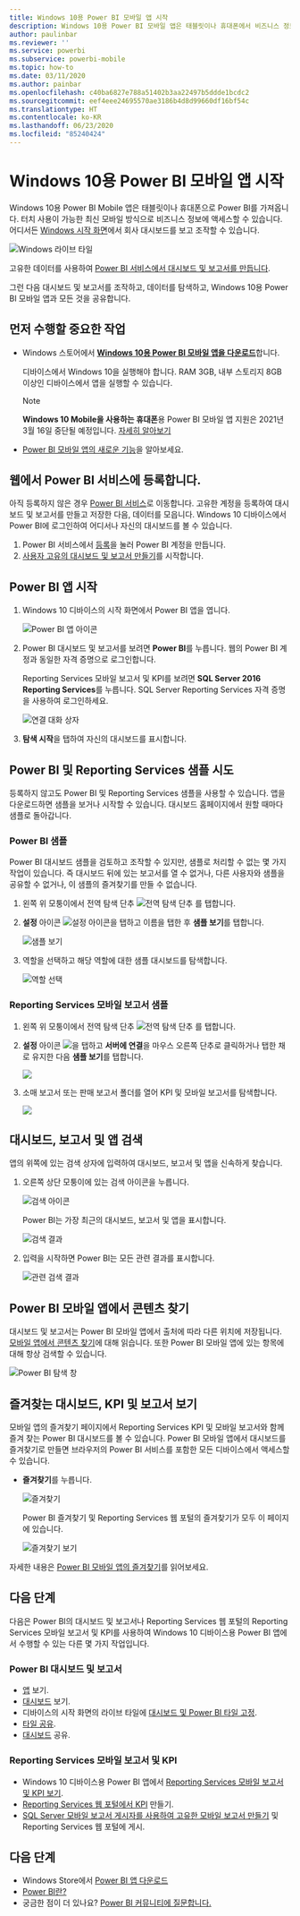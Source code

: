 ```yaml
---
title: Windows 10용 Power BI 모바일 앱 시작
description: Windows 10용 Power BI 모바일 앱은 태블릿이나 휴대폰에서 비즈니스 정보에 대한 터치 기반의 최신 모바일 액세스를 제공합니다.
author: paulinbar
ms.reviewer: ''
ms.service: powerbi
ms.subservice: powerbi-mobile
ms.topic: how-to
ms.date: 03/11/2020
ms.author: painbar
ms.openlocfilehash: c40ba6827e788a51402b3aa22497b5ddde1bcdc2
ms.sourcegitcommit: eef4eee24695570ae3186b4d8d99660df16bf54c
ms.translationtype: HT
ms.contentlocale: ko-KR
ms.lasthandoff: 06/23/2020
ms.locfileid: "85240424"
---
```

# <a name="get-started-with-the-power-bi-mobile-app-for-windows-10"></a>Windows 10용 Power BI 모바일 앱 시작
Windows 10용 Power BI Mobile 앱은 태블릿이나 휴대폰으로 Power BI를 가져옵니다. 터치 사용이 가능한 최신 모바일 방식으로 비즈니스 정보에 액세스할 수 있습니다. 어디서든 [Windows 시작 화면](mobile-pin-dashboard-start-screen-windows-10-phone-app.md)에서 회사 대시보드를 보고 조작할 수 있습니다.

![Windows 라이브 타일](./media/mobile-windows-10-phone-app-get-started/pbi_win10_livetile.gif)

고유한 데이터를 사용하여 [Power BI 서비스에서 대시보드 및 보고서를 만듭니다](../../fundamentals/service-get-started.md). 

그런 다음 대시보드 및 보고서를 조작하고, 데이터를 탐색하고, Windows 10용 Power BI 모바일 앱과 모든 것을 공유합니다.

## <a name="first-things-first"></a>먼저 수행할 중요한 작업
* Windows 스토어에서 [**Windows 10용 Power BI 모바일 앱을 다운로드**](https://go.microsoft.com/fwlink/?LinkID=526478)합니다.
  
  디바이스에서 Windows 10을 실행해야 합니다. RAM 3GB, 내부 스토리지 8GB 이상인 디바이스에서 앱을 실행할 수 있습니다.

  >[!NOTE]
  >**Windows 10 Mobile을 사용하는 휴대폰**용 Power BI 모바일 앱 지원은 2021년 3월 16일 중단될 예정입니다. [자세히 알아보기](https://go.microsoft.com/fwlink/?linkid=2121400)
   
* [Power BI 모바일 앱의 새로운 기능](mobile-whats-new-in-the-mobile-apps.md)을 알아보세요.

## <a name="sign-up-for-the-power-bi-service-on-the-web"></a>웹에서 Power BI 서비스에 등록합니다.
아직 등록하지 않은 경우 [Power BI 서비스](https://powerbi.com/)로 이동합니다. 고유한 계정을 등록하여 대시보드 및 보고서를 만들고 저장한 다음, 데이터를 모읍니다. Windows 10 디바이스에서 Power BI에 로그인하여 어디서나 자신의 대시보드를 볼 수 있습니다.

1. Power BI 서비스에서 [등록](https://go.microsoft.com/fwlink/?LinkID=513879)을 눌러 Power BI 계정을 만듭니다.
2. [사용자 고유의 대시보드 및 보고서 만들기](../../fundamentals/service-get-started.md)를 시작합니다.

## <a name="get-started-with-the-power-bi-app"></a>Power BI 앱 시작
1. Windows 10 디바이스의 시작 화면에서 Power BI 앱을 엽니다.
   
   ![Power BI 앱 아이콘](./media/mobile-windows-10-phone-app-get-started/pbi_win10ph_appiconsm.png)
2. Power BI 대시보드 및 보고서를 보려면 **Power BI**를 누릅니다. 웹의 Power BI 계정과 동일한 자격 증명으로 로그인합니다. 
   
   Reporting Services 모바일 보고서 및 KPI를 보려면 **SQL Server 2016 Reporting Services**를 누릅니다. SQL Server Reporting Services 자격 증명을 사용하여 로그인하세요.
   
   ![연결 대화 상자](./media/mobile-windows-10-phone-app-get-started/power-bi-windows-10-connect.png)
3. **탐색 시작**을 탭하여 자신의 대시보드를 표시합니다.

## <a name="try-the-power-bi-and-reporting-services-samples"></a>Power BI 및 Reporting Services 샘플 시도
등록하지 않고도 Power BI 및 Reporting Services 샘플을 사용할 수 있습니다. 앱을 다운로드하면 샘플을 보거나 시작할 수 있습니다. 대시보드 홈페이지에서 원할 때마다 샘플로 돌아갑니다.

### <a name="power-bi-samples"></a>Power BI 샘플
Power BI 대시보드 샘플을 검토하고 조작할 수 있지만, 샘플로 처리할 수 없는 몇 가지 작업이 있습니다. 즉 대시보드 뒤에 있는 보고서를 열 수 없거나, 다른 사용자와 샘플을 공유할 수 없거나, 이 샘플의 즐겨찾기를 만들 수 없습니다.

1. 왼쪽 위 모퉁이에서 전역 탐색 단추 ![전역 탐색 단추](././media/mobile-windows-10-phone-app-get-started/power-bi-windows-10-navigation-icon.png) 를 탭합니다.
2. **설정** 아이콘 ![설정 아이콘](./media/mobile-windows-10-phone-app-get-started/power-bi-win10-settings-icon.png)을 탭하고 이름을 탭한 후 **샘플 보기**를 탭합니다.
   
   ![샘플 보기](./media/mobile-windows-10-phone-app-get-started/power-bi-win10-view-samples.png)
3. 역할을 선택하고 해당 역할에 대한 샘플 대시보드를 탐색합니다.  
   
   ![역할 선택](./media/mobile-windows-10-phone-app-get-started/power-bi-win10-samples.png)

### <a name="reporting-services-mobile-report-samples"></a>Reporting Services 모바일 보고서 샘플
1. 왼쪽 위 모퉁이에서 전역 탐색 단추 ![전역 탐색 단추](././media/mobile-windows-10-phone-app-get-started/power-bi-windows-10-navigation-icon.png) 를 탭합니다.
2. **설정** 아이콘 ![](./media/mobile-windows-10-phone-app-get-started/power-bi-win10-settings-icon.png)을 탭하고 **서버에 연결**을 마우스 오른쪽 단추로 클릭하거나 탭한 채로 유지한 다음 **샘플 보기**를 탭합니다.
   
   ![](media/mobile-windows-10-phone-app-get-started/power-bi-win10-connect-ssrs-samples.png)
3. 소매 보고서 또는 판매 보고서 폴더를 열어 KPI 및 모바일 보고서를 탐색합니다.
   
   ![](media/mobile-windows-10-phone-app-get-started/power-bi-win10-ssrs-sample-kpis.png)

## <a name="search-for-dashboards-reports-and-apps"></a>대시보드, 보고서 및 앱 검색
앱의 위쪽에 있는 검색 상자에 입력하여 대시보드, 보고서 및 앱을 신속하게 찾습니다.

1. 오른쪽 상단 모퉁이에 있는 검색 아이콘을 누릅니다.
   
   ![검색 아이콘](./media/mobile-windows-10-phone-app-get-started/pbi_win10ph_searchbarbrdr.png)
   
   Power BI는 가장 최근의 대시보드, 보고서 및 앱을 표시합니다.
   
   ![검색 결과](./media/mobile-windows-10-phone-app-get-started/pbi_win10_searchrecent.png)
2. 입력을 시작하면 Power BI는 모든 관련 결과를 표시합니다.
   
   ![관련 검색 결과](./media/mobile-windows-10-phone-app-get-started/pbi_win10_search_m.png)

## <a name="find-your-content-in-the-power-bi-mobile-apps"></a>Power BI 모바일 앱에서 콘텐츠 찾기
대시보드 및 보고서는 Power BI 모바일 앱에서 출처에 따라 다른 위치에 저장됩니다. [모바일 앱에서 콘텐츠 찾기](mobile-apps-quickstart-view-dashboard-report.md)에 대해 읽습니다. 또한 Power BI 모바일 앱에 있는 항목에 대해 항상 검색할 수 있습니다. 

![Power BI 탐색 창](./media/mobile-windows-10-phone-app-get-started/power-bi-win10-left-nav.png)

## <a name="view-your-favorite-dashboards-kpis-and-reports"></a>즐겨찾는 대시보드, KPI 및 보고서 보기
모바일 앱의 즐겨찾기 페이지에서 Reporting Services KPI 및 모바일 보고서와 함께 즐겨 찾는 Power BI 대시보드를 볼 수 있습니다. Power BI 모바일 앱에서 대시보드를 즐겨찾기로 만들면 브라우저의 Power BI 서비스를 포함한 모든 디바이스에서 액세스할 수 있습니다.  

* **즐겨찾기**를 누릅니다.
  
   ![즐겨찾기](./media/mobile-windows-10-phone-app-get-started/power-bi-win10-favorite-menu.png)
  
   Power BI 즐겨찾기 및 Reporting Services 웹 포털의 즐겨찾기가 모두 이 페이지에 있습니다.
  
   ![즐겨찾기 보기](./media/mobile-windows-10-phone-app-get-started/power-bi-win10-favorites.png)

자세한 내용은 [Power BI 모바일 앱의 즐겨찾기](mobile-apps-favorites.md)를 읽어보세요.

## <a name="next-steps"></a>다음 단계
다음은 Power BI의 대시보드 및 보고서나 Reporting Services 웹 포털의 Reporting Services 모바일 보고서 및 KPI를 사용하여 Windows 10 디바이스용 Power BI 앱에서 수행할 수 있는 다른 몇 가지 작업입니다.

### <a name="power-bi-dashboards-and-reports"></a>Power BI 대시보드 및 보고서
* [앱](../../collaborate-share/service-create-distribute-apps.md) 보기.
* [대시보드](mobile-apps-view-dashboard.md) 보기.
* 디바이스의 시작 화면의 라이브 타일에 [대시보드 및 Power BI 타일 고정](mobile-pin-dashboard-start-screen-windows-10-phone-app.md).
* [타일 공유](mobile-windows-10-phone-app-get-started.md).
* [대시보드](mobile-share-dashboard-from-the-mobile-apps.md) 공유.

### <a name="reporting-services-mobile-reports-and-kpis"></a>Reporting Services 모바일 보고서 및 KPI
* Windows 10 디바이스용 Power BI 앱에서 [Reporting Services 모바일 보고서 및 KPI 보기](mobile-app-windows-10-ssrs-kpis-mobile-reports.md).
* [Reporting Services 웹 포털에서 KPI](/sql/reporting-services/working-with-kpis-in-reporting-services) 만들기.
* [SQL Server 모바일 보고서 게시자를 사용하여 고유한 모바일 보고서 만들기](/sql/reporting-services/mobile-reports/create-mobile-reports-with-sql-server-mobile-report-publisher) 및 Reporting Services 웹 포털에 게시.

## <a name="next-steps"></a>다음 단계
* Windows Store에서 [Power BI 앱 다운로드](https://go.microsoft.com/fwlink/?LinkID=526478)  
* [Power BI란?](../../fundamentals/power-bi-overview.md)
* 궁금한 점이 더 있나요? [Power BI 커뮤니티에 질문합니다.](https://community.powerbi.com/)
